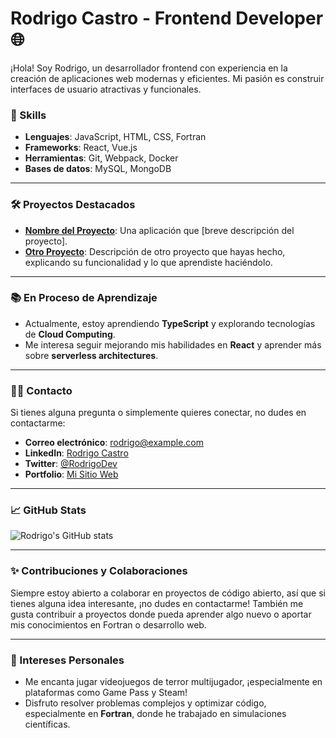 # Rodrigo Castro - Frontend Developer 🌐

¡Hola! Soy Rodrigo, un desarrollador frontend con experiencia en la creación de aplicaciones web modernas y eficientes. Mi pasión es construir interfaces de usuario atractivas y funcionales.

### 🚀 Skills

- **Lenguajes**: JavaScript, HTML, CSS, Fortran
- **Frameworks**: React, Vue.js
- **Herramientas**: Git, Webpack, Docker
- **Bases de datos**: MySQL, MongoDB

<!-- Aquí podrías agregar más detalles de tus habilidades técnicas, por ejemplo:
- **Lenguajes adicionales**: Python, C++, TypeScript
- **Backend**: Node.js, Express
- **DevOps**: Kubernetes, AWS
-->

---

### 🛠️ Proyectos Destacados

- **[Nombre del Proyecto](https://github.com/tu_usuario/nombre_proyecto)**: Una aplicación que [breve descripción del proyecto].
- **[Otro Proyecto](https://github.com/tu_usuario/otro_proyecto)**: Descripción de otro proyecto que hayas hecho, explicando su funcionalidad y lo que aprendiste haciéndolo.

<!-- Aquí podrías agregar más proyectos, preferiblemente con enlaces a sus repositorios, capturas de pantalla o demos. -->

---

### 📚 En Proceso de Aprendizaje

- Actualmente, estoy aprendiendo **TypeScript** y explorando tecnologías de **Cloud Computing**.
- Me interesa seguir mejorando mis habilidades en **React** y aprender más sobre **serverless architectures**.

<!-- Puedes incluir aquí tus objetivos de aprendizaje, cursos que estás tomando o tecnologías que estás explorando. -->

---

### 👨‍💻 Contacto

Si tienes alguna pregunta o simplemente quieres conectar, no dudes en contactarme:

- **Correo electrónico**: rodrigo@example.com
- **LinkedIn**: [Rodrigo Castro](https://linkedin.com/in/rodrigo-castro)
- **Twitter**: [@RodrigoDev](https://twitter.com/RodrigoDev)
- **Portfolio**: [Mi Sitio Web](https://rodrigo-portfolio.com)

<!-- Aquí puedes agregar más enlaces a tus redes sociales o plataformas donde tengas presencia profesional. -->

---

### 📈 GitHub Stats

![Rodrigo's GitHub stats](https://github-readme-stats.vercel.app/api?username=tu_usuario&show_icons=true&theme=radical)

---

### ✨ Contribuciones y Colaboraciones

Siempre estoy abierto a colaborar en proyectos de código abierto, así que si tienes alguna idea interesante, ¡no dudes en contactarme! También me gusta contribuir a proyectos donde pueda aprender algo nuevo o aportar mis conocimientos en Fortran o desarrollo web.

<!-- Esta sección puede resaltar tu interés en participar en la comunidad, y puedes hablar más sobre cómo contribuyes o te gustaría contribuir. -->

---

### 👾 Intereses Personales

- Me encanta jugar videojuegos de terror multijugador, ¡especialmente en plataformas como Game Pass y Steam!
- Disfruto resolver problemas complejos y optimizar código, especialmente en **Fortran**, donde he trabajado en simulaciones científicas.

<!-- Aquí podrías agregar algunos intereses personales o pasatiempos relacionados con la tecnología o fuera de ella, para mostrar un lado más humano y accesible. -->

